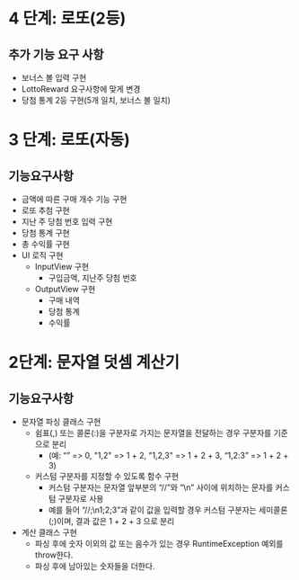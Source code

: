 # 4 단계: 로또(2등)

## 추가 기능 요구 사항

- 보너스 볼 입력 구현
- LottoReward 요구사항에 맞게 변경
- 당첨 통계 2등 구현(5개 일치, 보너스 볼 일치)

# 3 단계: 로또(자동)

## 기능요구사항

- 금액에 따른 구매 개수 기능 구현
- 로또 추첨 구현
- 지난 주 당첨 번호 입력 구현
- 당첨 통계 구현
- 총 수익률 구현
- UI 로직 구현
  - InputView 구현
    - 구입금액, 지난주 당첨 번호
  - OutputView 구현
    - 구매 내역
    - 당첨 통계
    - 수익률

# 2단계: 문자열 덧셈 계산기

## 기능요구사항

- 문자열 파싱 클래스 구현
  - 쉼표(,) 또는 콜론(:)을 구분자로 가지는 문자열을 전달하는 경우 구분자를 기준으로 분리
    - (예: “” => 0, "1,2" => 1 + 2, "1,2,3" => 1 + 2 + 3, “1,2:3” => 1 + 2 + 3)
  - 커스텀 구분자를 지정할 수 있도록 함수 구현
    - 커스텀 구분자는 문자열 앞부분의 “//”와 “\n” 사이에 위치하는 문자를 커스텀 구분자로 사용
    - 예를 들어 “//;\n1;2;3”과 같이 값을 입력할 경우 커스텀 구분자는 세미콜론(;)이며, 결과 값은 1 + 2 + 3 으로 분리
- 계산 클래스 구현
  - 파싱 후에 숫자 이외의 값 또는 음수가 있는 경우 RuntimeException 예외를 throw한다.
  - 파싱 후에 남아있는 숫자들을 더한다.